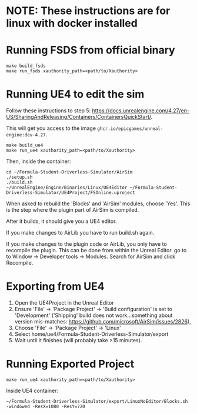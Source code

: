 # NOTE: These instructions are for linux with docker installed

# Running FSDS from official binary
```
make build_fsds
make run_fsds xauthority_path=<path/to/Xauthority>
```

# Running UE4 to edit the sim
Follow these instructions to step 5: https://docs.unrealengine.com/4.27/en-US/SharingAndReleasing/Containers/ContainersQuickStart/.

This will get you access to the image `ghcr.io/epicgames/unreal-engine:dev-4.27`.

```
make build_ue4
make run_ue4 xauthority_path=<path/to/Xauthority>
```
Then, inside the container:
```
cd ~/Formula-Student-Driverless-Simulator/AirSim
./setup.sh
./build.sh
~/UnrealEngine/Engine/Binaries/Linux/UE4Editor ~/Formula-Student-Driverless-Simulator/UE4Project/FSOnline.uproject
```

When asked to rebuild the 'Blocks' and 'AirSim' modules, choose 'Yes'. This is the step where the plugin part of AirSim is compiled.

After it builds, it should give you a UE4 editor.

If you make changes to AirLib you have to run build.sh again.

If you make changes to the plugin code or AirLib, you only have to recompile the plugin. This can be done from within the Unreal Editor. go to to Window -> Developer tools -> Modules. Search for AirSim and click Recompile.

# Exporting from UE4
1. Open the UE4Project in the Unreal Editor
2. Ensure 'File' -> 'Package Project' -> 'Build configuration' is set to 'Development' ('Shipping' build does not work...something about version mis-matches: https://github.com/microsoft/AirSim/issues/2826),
3. Choose 'File' -> 'Package Project' -> 'Linux'
4. Select home/ue4/Formula-Student-Driverless-Simulator/export
5. Wait until it finishes (will probably take >15 minutes).


# Running Exported Project
```
make run_ue4 xauthority_path=<path/to/Xauthority>
```

Inside UE4 container:
```
~/Formula-Student-Driverless-Simulator/export/LinuxNoEditor/Blocks.sh -windowed -ResX=1080 -ResY=720
```